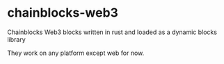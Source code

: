 # chainblocks-web3

Chainblocks Web3 blocks written in rust and loaded as a dynamic blocks library

They work on any platform except web for now.
